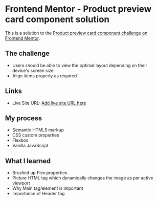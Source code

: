 # Frontend Mentor - Product preview card component solution

This is a solution to the [Product preview card component challenge on Frontend Mentor](https://www.frontendmentor.io/challenges/product-preview-card-component-GO7UmttRfa). 


## The challenge

- Users should be able to view the optimal layout depending on their device's screen size
- Align items properly as required

## Links

- Live Site URL: [Add live site URL here](https://frontend-mentor-rosy.vercel.app/)

## My process

- Semantic HTML5 markup
- CSS custom properties
- Flexbox
- Vanilla JavaScript

## What I learned

- Brushed up Flex properties
- Picture HTML tag which dynamically changes the image as per active viewport
- Why Main tag/element is important
- Importance of Header tag


